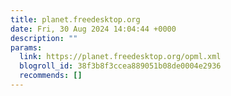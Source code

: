 ```yaml
---
title: planet.freedesktop.org
date: Fri, 30 Aug 2024 14:04:44 +0000
description: ""
params:
  link: https://planet.freedesktop.org/opml.xml
  blogroll_id: 38f3b8f3ccea889051b08de0004e2936
  recommends: []
---
```

